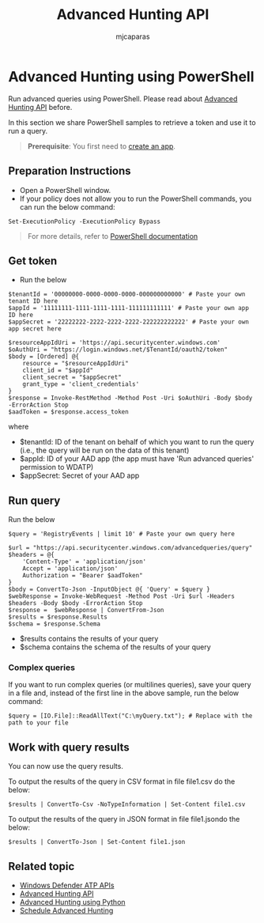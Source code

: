 ﻿---
title: Advanced Hunting API
description: Use this API to run advanced queries
keywords: apis, supported apis, advanced hunting, query
search.product: eADQiWindows 10XVcnh
ms.prod: w10
ms.mktglfcycl: deploy
ms.sitesec: library
ms.pagetype: security
ms.author: macapara
author: mjcaparas
ms.localizationpriority: medium
ms.date: 30/07/2018
---

# Advanced Hunting using PowerShell

Run advanced queries using PowerShell. Please read about [Advanced Hunting API](run-advanced-query-api.md) before.

In this section we share PowerShell samples to retrieve a token and use it to run a query.

>**Prerequisite**: You first need to [create an app](exposed-apis-intro.md).

## Preparation Instructions

- Open a PowerShell window.
- If your policy does not allow you to run the PowerShell commands, you can run the below command:
```
Set-ExecutionPolicy -ExecutionPolicy Bypass
```

>For more details, refer to [PowerShell documentation](https://docs.microsoft.com/en-us/powershell/module/microsoft.powershell.security/set-executionpolicy)

## Get token

- Run the below

```
$tenantId = '00000000-0000-0000-0000-000000000000' # Paste your own tenant ID here
$appId = '11111111-1111-1111-1111-111111111111' # Paste your own app ID here
$appSecret = '22222222-2222-2222-2222-222222222222' # Paste your own app secret here

$resourceAppIdUri = 'https://api.securitycenter.windows.com'
$oAuthUri = "https://login.windows.net/$TenantId/oauth2/token"
$body = [Ordered] @{
	resource = "$resourceAppIdUri"
	client_id = "$appId"
	client_secret = "$appSecret"
	grant_type = 'client_credentials'
}
$response = Invoke-RestMethod -Method Post -Uri $oAuthUri -Body $body -ErrorAction Stop
$aadToken = $response.access_token

```

where
- $tenantId: ID of the tenant on behalf of which you want to run the query (i.e., the query will be run on the data of this tenant)
- $appId: ID of your AAD app (the app must have 'Run advanced queries' permission to WDATP)
- $appSecret: Secret of your AAD app

## Run query

Run the below

```
$query = 'RegistryEvents | limit 10' # Paste your own query here

$url = "https://api.securitycenter.windows.com/advancedqueries/query"
$headers = @{ 
	'Content-Type' = 'application/json'
	Accept = 'application/json'
	Authorization = "Bearer $aadToken" 
}
$body = ConvertTo-Json -InputObject @{ 'Query' = $query }
$webResponse = Invoke-WebRequest -Method Post -Uri $url -Headers $headers -Body $body -ErrorAction Stop
$response =  $webResponse | ConvertFrom-Json
$results = $response.Results
$schema = $response.Schema
```

- $results contains the results of your query
- $schema contains the schema of the results of your query

### Complex queries

If you want to run complex queries (or multilines queries), save your query in a file and, instead of the first line in the above sample, run the below command:

```
$query = [IO.File]::ReadAllText("C:\myQuery.txt"); # Replace with the path to your file
```

## Work with query results

You can now use the query results.

To output the results of the query in CSV format in file file1.csv do the below:

```
$results | ConvertTo-Csv -NoTypeInformation | Set-Content file1.csv
```

To output the results of the query in JSON format in file file1.json​ do the below:

```
$results | ConvertTo-Json | Set-Content file1.json
```


## Related topic
- [Windows Defender ATP APIs](exposed-apis-intro.md)
- [Advanced Hunting API](run-advanced-query-api.md)
- [Advanced Hunting using Python](run-advanced-query-sample-python.md)
- [Schedule Advanced Hunting](run-advanced-query-sample-ms-flow.md)
